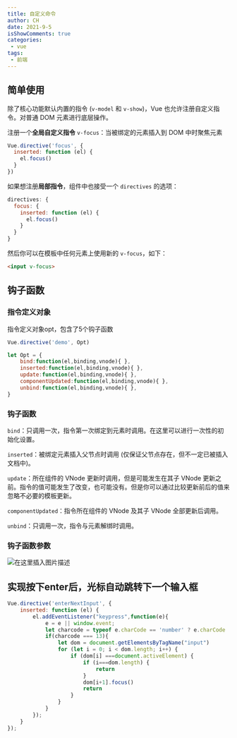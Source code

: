 ```yaml
---
title: 自定义命令
author: CH
date: 2021-9-5
isShowComments: true
categories:
 - vue
tags:
 - 前端
---
```



## 简单使用
除了核心功能默认内置的指令 (`v-model` 和 `v-show`)，Vue 也允许注册自定义指令。对普通 DOM 元素进行底层操作。

注册一个**全局自定义指令** `v-focus`：当被绑定的元素插入到 DOM 中时聚焦元素
```javascript
Vue.directive('focus', {
  inserted: function (el) {
	el.focus()
  }
})
```
如果想注册**局部指令**，组件中也接受一个 `directives` 的选项：

```javascript
directives: {
  focus: {
    inserted: function (el) {
      el.focus()
    }
  }
}
```

然后你可以在模板中任何元素上使用新的 `v-focus`，如下：

```html
<input v-focus>
```

## 钩子函数

### 指令定义对象
指令定义对象opt，包含了5个钩子函数

```javascript
Vue.directive('demo', Opt)

let Opt = {
    bind:function(el,binding,vnode){ },
    inserted:function(el,binding,vnode){ },
    update:function(el,binding,vnode){ },
    componentUpdated:function(el,binding,vnode){ },
    unbind:function(el,binding,vnode){ },
}
```

### 钩子函数
`bind`：只调用一次，指令第一次绑定到元素时调用。在这里可以进行一次性的初始化设置。

`inserted`：被绑定元素插入父节点时调用 (仅保证父节点存在，但不一定已被插入文档中)。

`update`：所在组件的 VNode 更新时调用，但是可能发生在其子 VNode 更新之前。指令的值可能发生了改变，也可能没有。但是你可以通过比较更新前后的值来忽略不必要的模板更新。

`componentUpdated`：指令所在组件的 VNode 及其子 VNode 全部更新后调用。

`unbind`：只调用一次，指令与元素解绑时调用。

### 钩子函数参数

![在这里插入图片描述](https://img-blog.csdnimg.cn/330fb7197689457596c48d69f9180987.png?x-oss-process=image/watermark,type_ZmFuZ3poZW5naGVpdGk,shadow_10,text_aHR0cHM6Ly9ibG9nLmNzZG4ubmV0L0Njb29vSA==,size_16,color_FFFFFF,t_70)


## 实现按下enter后，光标自动跳转下一个输入框

```javascript
Vue.directive('enterNextInput', {
    inserted: function (el) {
        el.addEventListener("keypress",function(e){
            e = e || window.event;
            let charcode = typeof e.charCode == 'number' ? e.charCode : e.keyCode;
            if(charcode === 13){
                let dom = document.getElementsByTagName("input")
                for (let i = 0; i < dom.length; i++) {
                    if (dom[i] ===document.activeElement) {
                        if (i===dom.length) {
                            return
                        }
                        dom[i+1].focus()
                        return
                    }
                }
            }
        });
    }
});
```

